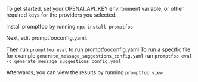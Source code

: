 To get started, set your OPENAI_API_KEY environment variable, or other required keys for the providers you selected.

install promptfoo by running `npx install promptfoo`

Next, edit promptfooconfig.yaml.

Then run `promptfoo eval` to run promptfooconfig.yaml
To run a specific file for example `generate_message_suggestions_config.yaml` run `promptfoo eval -c generate_message_suggestions_config.yaml`

Afterwards, you can view the results by running `promptfoo view`

